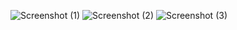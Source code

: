 ![Screenshot (1)](https://github.com/user-attachments/assets/5ef21170-845e-46a4-bf3a-ddfd6d818576)
![Screenshot (2)](https://github.com/user-attachments/assets/739fe7be-ef41-4828-8781-5e5bda4a9083)
![Screenshot (3)](https://github.com/user-attachments/assets/eb9e88ad-2183-430f-a206-88c197998ccb)
